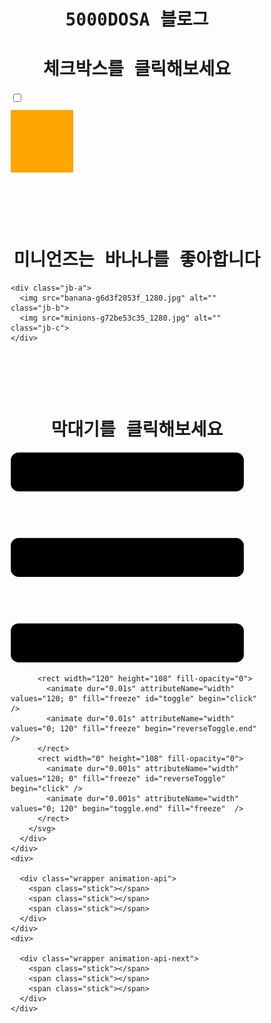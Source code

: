 # 5000DOSA 블로그
<!doctype html>
 <html lang="ko">
  <head>
    <h1>체크박스를 클릭해보세요</h1>
    <meta charset="utf-8">
    <title>CSS</title>
    <style>
      .jb {
        margin: 10px 0px;
        width: 100px;
        height: 100px;
        background-color: orange;
      }
      @keyframes run {
        from {
          width: 100px;
        }
        to {
          width: 100%;
        }
      }
      .jb1 {
        animation-name: run;
        animation-duration: 2s;
        animation-fill-mode: forwards;
        animation-play-state: paused;
      }
      input:checked + div {
        animation-play-state: running;
      }
    </style>
  </head>
  <body>
    <input type="checkbox">
    <div class="jb jb1"></div>
  </body>
</html>

<br><br><br><br>

<html lang="ko">
  <head>
    <h1>미니언즈는 바나나를 좋아합니다</h1>
    <meta charset="utf-8">
    <title>CSS</title>
    <style>
      body {
        box-sizing: border-box;
        font-family: Consolas, monospace;
      }
      h1 {
        text-align: center;
      }
      img {
        max-width: 100%;
      }
      .jb-a {
        width: 400px;
        margin: 0px auto;
        position: relative
      }
      .jb-c {
        position: absolute;
        top: 0px;
        left: 0px;
        display: none;
      }
      .jb-a:hover .jb-c {
        display: block;
      }
    </style>
  </head>
  <body>
    
    <div class="jb-a">
      <img src="banana-g6d3f2053f_1280.jpg" alt="" class="jb-b">
      <img src="minions-g72be53c35_1280.jpg" alt="" class="jb-c">
    </div>
  </body>
</html>

<br><br><br><br>


<div class="container">
    <div>
      <h1>막대기를 클릭해보세요</h1>
      <div class="wrapper transition">
        <span class="stick"></span>
        <span class="stick"></span>
        <span class="stick"></span>
      </div>
    </div>
    <div>  
      <p></p>
      <div class="wrapper animation">
        <span class="stick"></span>
        <span class="stick"></span>
        <span class="stick"></span>
      </div>
    </div>
    <div>
      <p></p>
      <div class="wrapper svg">
        <svg viewBox="0 0 130 108" xmlns="http://www.w3.org/2000/svg" version="1.1">
          <rect width="120" height="20" rx="4" >
            <animate dur="0.3s" begin="toggle.begin" attributeName="width" values="120; 136" fill="freeze" calcMode="spline" keySplines="0.2 0 0.2 1;" />
            <animateTransform dur="0.3s" begin="toggle.begin" attributeName="transform" type="rotate" values="0 10 20;45 10 20" fill="freeze" calcMode="spline" keySplines="0.2 0 0.2 1;" />
            <animate dur="0.3s" begin="reverseToggle.begin" attributeName="width" values="136; 120" fill="freeze" calcMode="spline" keySplines="0.2 0 0.2 1;"/>
            <animateTransform dur="0.3s" begin="reverseToggle.begin" attributeName="transform" type="rotate" values="45 10 20; 0 10 20" fill="freeze" calcMode="spline" keySplines="0.2 0 0.2 1;"/>
          </rect>
          <rect y="44" width="120" height="20" rx="4" style="transform-origin: 50%" >
            <animateTransform dur="0.3s" begin="toggle.begin" attributeName="transform" type="scale" values="1; 0.1" fill="freeze" calcMode="spline" keySplines="0.2 0 0.2 1;"/>
            <animateTransform dur="0.3s" begin="reverseToggle.begin" attributeName="transform" type="scale" values="0.1; 1" fill="freeze" calcMode="spline" keySplines="0.2 0 0.2 1;"/>
          </rect>
          <rect y="88" width="120" height="20" rx="4">
            <animate dur="0.3s" begin="toggle.begin" attributeName="width" values="120; 136" fill="freeze" />
            <animateTransform dur="0.3s" begin="toggle.begin" attributeName="transform" type="rotate" values="0 10 88; -45 10 88" fill="freeze" calcMode="spline" keySplines="0.2 0 0.2 1;"/>
            <animate dur="0.3s" begin="reverseToggle.begin" attributeName="width" values="136; 120" fill="freeze" calcMode="spline" keySplines="0.2 0 0.2 1;"/>
            <animateTransform dur="0.3s" begin="reverseToggle.begin" attributeName="transform" type="rotate" values="-45 10 88; 0 10 88" fill="freeze" calcMode="spline" keySplines="0.2 0 0.2 1;" />
          </rect>
  
          <rect width="120" height="108" fill-opacity="0">
            <animate dur="0.01s" attributeName="width" values="120; 0" fill="freeze" id="toggle" begin="click" />
            <animate dur="0.01s" attributeName="width" values="0; 120" fill="freeze" begin="reverseToggle.end" />
          </rect>
          <rect width="0" height="108" fill-opacity="0">
            <animate dur="0.001s" attributeName="width" values="120; 0" fill="freeze" id="reverseToggle" begin="click" />
            <animate dur="0.001s" attributeName="width" values="0; 120" begin="toggle.end" fill="freeze"  />
          </rect>
        </svg>
      </div>
    </div>
    <div>
      
      <div class="wrapper animation-api">
        <span class="stick"></span>
        <span class="stick"></span>
        <span class="stick"></span>
      </div>
    </div>
    <div>
      
      <div class="wrapper animation-api-next">
        <span class="stick"></span>
        <span class="stick"></span>
        <span class="stick"></span>
      </div>
    </div>
  </div>

 